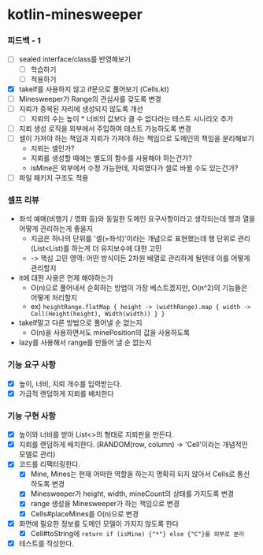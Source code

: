 # kotlin-minesweeper

### 피드백 - 1

- [ ] sealed interface/class를 반영해보기
  - [ ] 학습하기
  - [ ] 적용하기
- [x] takeIf를 사용하지 않고 if문으로 풀어보기 (Cells.kt)
- [ ] Minesweeper가 Range의 관심사를 갖도록 변경
- [ ] 지뢰가 중복된 자리에 생성되지 않도록 개선
  - [ ] 지뢰의 수는 높이 * 너비의 값보다 클 수 없다라는 테스트 시나리오 추가
- [ ] 지뢰 생성 로직을 외부에서 주입하여 테스트 가능하도록 변경
- [ ] 셀이 가져야 하는 책임과 지뢰가 가져야 하는 책임으로 도메인의 책임을 분리해보기
  - 지뢰는 셀인가?
  - 지뢰를 생성할 때에는 별도의 함수를 사용해야 하는건가?
  - isMine은 외부에서 수정 가능한데, 지뢰였다가 셀로 바뀔 수도 있는건가?
- [ ] 파일 패키지 구조도 적용

### 셀프 리뷰
- 좌석 예매(비행기 / 영화 등)와 동일한 도메인 요구사항이라고 생각되는데 행과 열을 어떻게 관리하는게 좋을지
  - 지금은 하나의 단위를 '셀(=좌석)'이라는 개념으로 표현했는데 행 단위로 관리(List<List<Cell>)를 하는게 더 유지보수에 대한 고민
  - -> 핵심 고민 영역: 어떤 방식이든 2차원 배열로 관리하게 될텐데 이를 어떻게 관리할지
- it에 대한 사용은 언제 해야하는가
  - O(n)으로 풀어내서 순회하는 방법이 가장 베스트겠지만, O(n^2)의 기능들은 어떻게 처리할지
  - ex) `heightRange.flatMap { height -> (widthRange).map { width -> Cell(Height(height), Width(width)) } }`
- takeIf말고 다른 방법으로 풀어낼 순 없는지
  - O(n)을 사용하면서도 minePosition의 값을 사용하도록
- lazy를 사용해서 range를 만들어 낼 순 없는지

### 기능 요구 사항

- [x] 높이, 너비, 지뢰 개수를 입력받는다.
- [x] 가급적 랜덤하게 지뢰를 배치한다

### 기능 구현 사항

- [x] 높이와 너비를 받아 List<>의 형태로 지뢰판을 만든다.
- [x] 지뢰를 랜덤하게 배치한다. (RANDOM(row, column) -> 'Cell'이라는 개념적인 모델로 관리)
- [x] 코드를 리팩터링한다.
  - [x] Mine, Mines는 현재 어떠한 역할을 하는지 명확히 되지 않아서 Cells로 통신하도록 변경
  - [x] Minesweeper가 height, width, mineCount의 상태를 가지도록 변경
  - [x] range 생성을 Minesweeper가 하는 책임으로 변경 
  - [x] Cells#placeMines를 O(n)으로 변경
- [x] 화면에 필요한 정보를 도메인 모델이 가지지 않도록 한다
  - [x] Cell#toString에 `return if (isMine) {"*"} else {"C"}를 외부로 분리`
- [x] 테스트를 작성한다.
